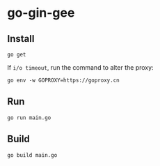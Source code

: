# go-gin-gee

## Install

```
go get
```

If `i/o timeout`, run the command to alter the proxy: 

```
go env -w GOPROXY=https://goproxy.cn
```

## Run

```
go run main.go
```

## Build

```
go build main.go
```
